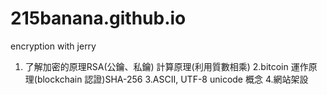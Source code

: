 # 215banana.github.io
encryption with jerry
1. 了解加密的原理RSA(公鑰、私鑰) 計算原理(利用質數相乘)
2.bitcoin 運作原理(blockchain 認證)SHA-256
3.ASCII, UTF-8 unicode 概念
4.網站架設

